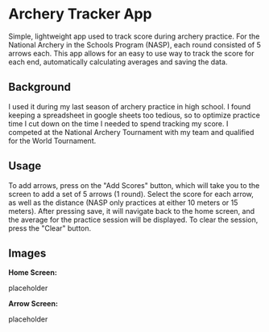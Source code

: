 # Archery Tracker App
<p> 
  Simple, lightweight app used to track score during archery practice. For the National Archery in the Schools Program (NASP), each round consisted of 5 arrows each. This app allows for an easy to use way to track the score for each end, automatically calculating averages and saving the data. 
</p>

## Background
<p>
  I used it during my last season of archery practice in high school. I found keeping a spreadsheet in google sheets too tedious, so to optimize practice time I cut down on the time I needed to spend tracking my score. I competed at the National Archery Tournament with my team and qualified for the World Tournament. 
</p>

## Usage
<p>
  To add arrows, press on the "Add Scores" button, which will take you to the screen to add a set of 5 arrows (1 round). Select the score for each arrow, as well as the distance (NASP only practices at either 10 meters or 15 meters). After pressing save, it will navigate back to the home screen, and the average for the practice session will be displayed. To clear the session, press the "Clear" button.
</p>

## Images

<b> Home Screen: </b>
<p> placeholder
</p>

<b> Arrow Screen: </b>
<p> placeholder
</p>
